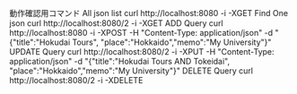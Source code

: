 動作確認用コマンド
All json list 
curl http://localhost:8080 -i -XGET
Find One json
curl http://localhost:8080/2 -i -XGET
ADD Query
curl  http://localhost:8080 -i -XPOST -H "Content-Type: application/json" -d "{\"title\":\"Hokudai Tours\", \"place\":\"Hokkaido\",\"memo\":\"My University\"}"
UPDATE Query
curl  http://localhost:8080/2 -i -XPUT -H "Content-Type: application/json" -d "{\"title\":\"Hokudai Tours AND Tokeidai\", \"place\":\"Hokkaido\",\"memo\":\"My University\"}"
DELETE Query
curl http://localhost:8080/2 -i -XDELETE


